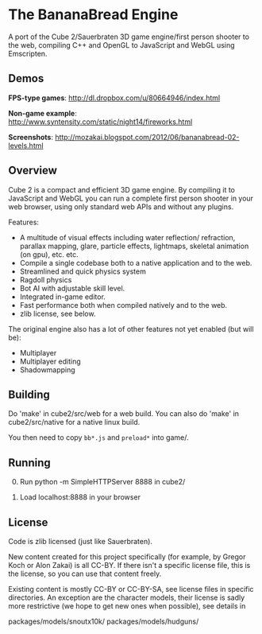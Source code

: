 
The BananaBread Engine
======================

A port of the Cube 2/Sauerbraten 3D game engine/first person shooter to the
web, compiling C++ and OpenGL to JavaScript and WebGL using Emscripten.

Demos
-----

**FPS-type games**: http://dl.dropbox.com/u/80664946/index.html

**Non-game example**: http://www.syntensity.com/static/night14/fireworks.html

**Screenshots**: http://mozakai.blogspot.com/2012/06/bananabread-02-levels.html


Overview
--------

Cube 2 is a compact and efficient 3D game engine. By compiling it
to JavaScript and WebGL you can run a complete first person
shooter in your web browser, using only standard web APIs and
without any plugins.

Features:

 * A multitude of visual effects including water reflection/
   refraction, parallax mapping, glare, particle effects,
   lightmaps, skeletal animation (on gpu), etc. etc.
 * Compile a single codebase both to a native application and to
   the web.
 * Streamlined and quick physics system
  * Ragdoll physics
 * Bot AI with adjustable skill level.
 * Integrated in-game editor.
 * Fast performance both when compiled natively and to the web.
 * zlib license, see below.

The original engine also has a lot of other features not yet
enabled (but will be):

 * Multiplayer
  * Multiplayer editing
 * Shadowmapping


Building
--------

Do 'make' in cube2/src/web for a web build. You can also do 'make' in
cube2/src/native for a native linux build.

You then need to copy `bb*.js` and `preload*` into game/.

Running
-------

0. Run
     python -m SimpleHTTPServer 8888
   in cube2/

1. Load localhost:8888 in your browser


License
-------

Code is zlib licensed (just like Sauerbraten).

New content created for this project specifically (for example, by
Gregor Koch or Alon Zakai) is all CC-BY. If there isn't a specific
license file, this is the license, so you can use that content
freely.

Existing content is mostly CC-BY or CC-BY-SA, see license files in
specific directories. An exception are the character models, their license
is sadly more restrictive (we hope to get new ones when possible), see
details in

  packages/models/snoutx10k/
  packages/models/hudguns/

